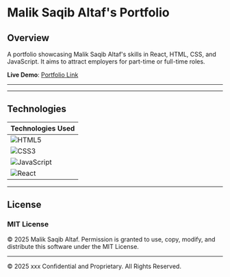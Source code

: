 # Malik Saqib Altaf's Portfolio  

## Overview  
A portfolio showcasing Malik Saqib Altaf's skills in React, HTML, CSS, and JavaScript. It aims to attract employers for part-time or full-time roles.  

**Live Demo**: [Portfolio Link](vercel)  

---



---

## Technologies  

| Technologies Used |
|--------------------|
| ![HTML5](https://img.shields.io/badge/html5-%23E34F26.svg?style=for-the-badge&logo=html5&logoColor=white) |  
| ![CSS3](https://img.shields.io/badge/css3-%231572B6.svg?style=for-the-badge&logo=css3&logoColor=white) |  
| ![JavaScript](https://img.shields.io/badge/javascript-%23323330.svg?style=for-the-badge&logo=javascript&logoColor=%23F7DF1E) |  
| ![React](https://img.shields.io/badge/react-%2320232a.svg?style=for-the-badge&logo=react&logoColor=%2361DAFB) |  

---

## License  

### MIT License  
© 2025 Malik Saqib Altaf. Permission is granted to use, copy, modify, and distribute this software under the MIT License.  

---

© 2025 xxx Confidential and Proprietary. All Rights Reserved.  
